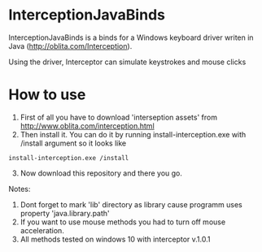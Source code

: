 # InterceptionJavaBinds
InterceptionJavaBinds is a binds for a Windows keyboard driver writen in Java (http://oblita.com/Interception).

Using the driver, Interceptor can simulate keystrokes and mouse clicks

# How to use
1. First of all you have to download 'interseption assets' from http://www.oblita.com/interception.html
2. Then install it. You can do it by running install-interception.exe with /install argument so it looks like 
```
install-interception.exe /install
```
3. Now download this repository and there you go.

Notes:
1. Dont forget to mark 'lib' directory as library cause programm uses property 'java.library.path'
2. If you want to use mouse methods you had to turn off mouse acceleration.
3. All methods tested on windows 10 with interceptor v.1.0.1
